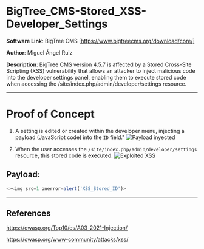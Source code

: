# BigTree_CMS-Stored_XSS-Developer_Settings
**Software Link**: BigTree CMS [https://www.bigtreecms.org/download/core/]

**Author**: Miguel Ángel Ruiz

**Description**: BigTree CMS version 4.5.7 is affected by a Stored Cross-Site Scripting (XSS) vulnerability that allows an attacker to inject malicious code into the developer settings panel, enabling them to execute stored code when accessing the /site/index.php/admin/developer/settings resource.

---
# Proof of Concept

1. A setting is edited or created within the developer menu, injecting a payload (JavaScript code) into the `ID` field."
![Payload inyected](https://github.com/Ciber-Mike/BigTree_CMS-Stored_XSS-Developer_Settings/assets/146454370/bf0b04b7-3ccd-4969-9b4f-34d8a5792998)


2. When the user accesses the `/site/index.php/admin/developer/settings` resource, this stored code is executed.
![Exploited XSS](https://github.com/Ciber-Mike/BigTree_CMS-Stored_XSS-Developer_Settings/assets/146454370/1528f833-94ab-41c7-a18f-a99758dedaa9)

## Payload:
```js
<><img src=1 onerror=alert('XSS_Stored_ID')>
```

---
## References
https://owasp.org/Top10/es/A03_2021-Injection/

https://owasp.org/www-community/attacks/xss/
